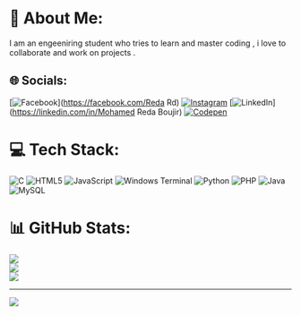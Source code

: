 # 💫 About Me:
I am an engeeniring student who tries to learn and master coding , i love to collaborate and work on projects . 


## 🌐 Socials:
[![Facebook](https://img.shields.io/badge/Facebook-%231877F2.svg?logo=Facebook&logoColor=white)](https://facebook.com/Reda Rd) [![Instagram](https://img.shields.io/badge/Instagram-%23E4405F.svg?logo=Instagram&logoColor=white)](https://instagram.com/whosredais) [![LinkedIn](https://img.shields.io/badge/LinkedIn-%230077B5.svg?logo=linkedin&logoColor=white)](https://linkedin.com/in/Mohamed Reda Boujir) [![Codepen](https://img.shields.io/badge/Codepen-000000?style=for-the-badge&logo=codepen&logoColor=white)](https://codepen.io/whosredais) 

# 💻 Tech Stack:
![C](https://img.shields.io/badge/c-%2300599C.svg?style=for-the-badge&logo=c&logoColor=white) ![HTML5](https://img.shields.io/badge/html5-%23E34F26.svg?style=for-the-badge&logo=html5&logoColor=white) ![JavaScript](https://img.shields.io/badge/javascript-%23323330.svg?style=for-the-badge&logo=javascript&logoColor=%23F7DF1E) ![Windows Terminal](https://img.shields.io/badge/Windows%20Terminal-%234D4D4D.svg?style=for-the-badge&logo=windows-terminal&logoColor=white) ![Python](https://img.shields.io/badge/python-3670A0?style=for-the-badge&logo=python&logoColor=ffdd54) ![PHP](https://img.shields.io/badge/php-%23777BB4.svg?style=for-the-badge&logo=php&logoColor=white) ![Java](https://img.shields.io/badge/java-%23ED8B00.svg?style=for-the-badge&logo=openjdk&logoColor=white) ![MySQL](https://img.shields.io/badge/mysql-4479A1.svg?style=for-the-badge&logo=mysql&logoColor=white)
# 📊 GitHub Stats:
![](https://github-readme-stats.vercel.app/api?username=whosredais&theme=dark&hide_border=false&include_all_commits=false&count_private=false)<br/>
![](https://github-readme-streak-stats.herokuapp.com/?user=whosredais&theme=dark&hide_border=false)<br/>
![](https://github-readme-stats.vercel.app/api/top-langs/?username=whosredais&theme=dark&hide_border=false&include_all_commits=false&count_private=false&layout=compact)

---
[![](https://visitcount.itsvg.in/api?id=whosredais&icon=0&color=0)](https://visitcount.itsvg.in)

<!-- Proudly created with GPRM ( https://gprm.itsvg.in ) -->
